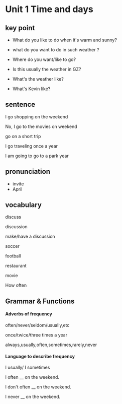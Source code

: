 # Unit 1 Time and days

## key point

- What do you like to do when it's warm and sunny?

- what do you want to do in such weather ?

- Where do you want/like to  go?

  

- Is this usually the weather in GZ?

  

- What's the weather like?

- What's Kevin like?

## sentence

I go shopping on the weekend

No, I go to the movies on weekend

go on a short trip

I go traveling once a year

I am going to go to a park year

## pronunciation

- invite
- April

## vocabulary

discuss

discussion

make/have a discussion

soccer

football

restaurant

movie

How often

## Grammar & Functions

#### Adverbs of frequency

often/never/seldom/usually,etc

once/twice/three times a year

always,usually,often,sometimes,rarely,never

#### Language to describe frequency

I usually/ I sometimes

I often __ on the weekend.

I don't often __ on the weekend.

I never __ on the weekend.


